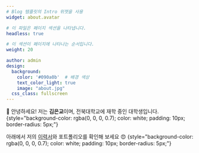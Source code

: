 ```yaml
---
# Blog 템플릿의 Intro 위젯을 사용
widget: about.avatar

# 이 파일은 페이지 섹션을 나타냅니다.
headless: true

# 이 섹션이 페이지에 나타나는 순서입니다.
weight: 20

author: admin
design:
  background:
    color: '#090a0b'  # 배경 색상
    text_color_light: true
    image: "about.jpg"
  css_class: fullscreen
---
```


👋 안녕하세요! 저는 **김은교**이며, 전북대학교에 재학 중인 대학생입니다.
{style="background-color: rgba(0, 0, 0, 0.7); color: white; padding: 10px; border-radius: 5px;"}

아래에서 저의 [이력서](/about/)와 포트폴리오를 확인해 보세요 😍
{style="background-color: rgba(0, 0, 0, 0.7); color: white; padding: 10px; border-radius: 5px;"}
